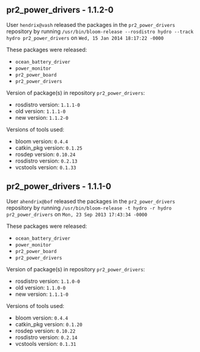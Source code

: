 ## pr2_power_drivers - 1.1.2-0

User `hendrix@vash` released the packages in the `pr2_power_drivers` repository by running `/usr/bin/bloom-release --rosdistro hydro --track hydro pr2_power_drivers` on `Wed, 15 Jan 2014 18:17:22 -0000`

These packages were released:
- `ocean_battery_driver`
- `power_monitor`
- `pr2_power_board`
- `pr2_power_drivers`

Version of package(s) in repository `pr2_power_drivers`:
- rosdistro version: `1.1.1-0`
- old version: `1.1.1-0`
- new version: `1.1.2-0`

Versions of tools used:
- bloom version: `0.4.4`
- catkin_pkg version: `0.1.25`
- rosdep version: `0.10.24`
- rosdistro version: `0.2.13`
- vcstools version: `0.1.33`


## pr2_power_drivers - 1.1.1-0

User `ahendrix@bof` released the packages in the `pr2_power_drivers` repository by running `/usr/bin/bloom-release -t hydro -r hydro pr2_power_drivers` on `Mon, 23 Sep 2013 17:43:34 -0000`

These packages were released:
- `ocean_battery_driver`
- `power_monitor`
- `pr2_power_board`
- `pr2_power_drivers`

Version of package(s) in repository `pr2_power_drivers`:
- rosdistro version: `1.1.0-0`
- old version: `1.1.0-0`
- new version: `1.1.1-0`

Versions of tools used:
- bloom version: `0.4.4`
- catkin_pkg version: `0.1.20`
- rosdep version: `0.10.22`
- rosdistro version: `0.2.14`
- vcstools version: `0.1.31`


